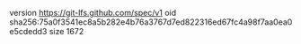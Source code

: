version https://git-lfs.github.com/spec/v1
oid sha256:75a0f3541ec8a5b282e4b76a3767d7ed822316ed67fc4a98f7aa0ea0e5cdedd3
size 1672
